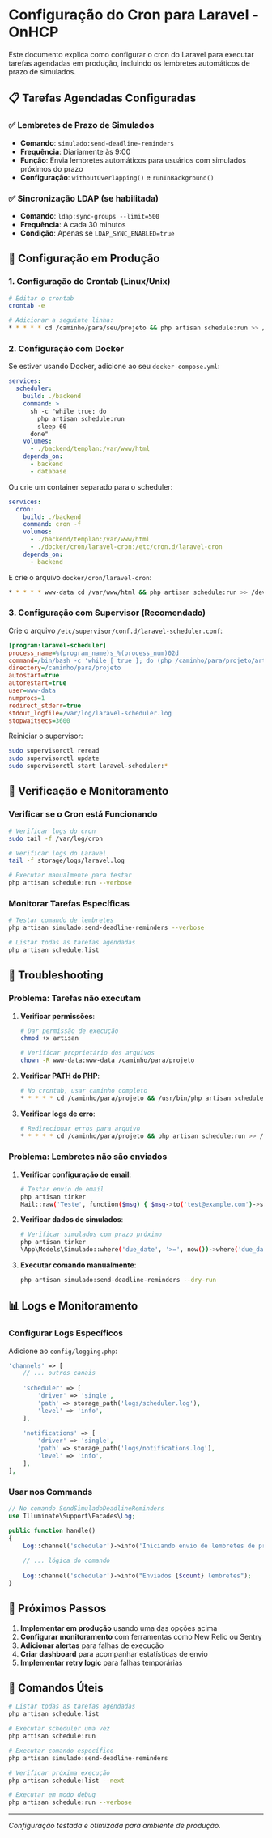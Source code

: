 # Configuração do Cron para Laravel - OnHCP

Este documento explica como configurar o cron do Laravel para executar tarefas agendadas em produção, incluindo os lembretes automáticos de prazo de simulados.

## 📋 Tarefas Agendadas Configuradas

### ✅ Lembretes de Prazo de Simulados
- **Comando**: `simulado:send-deadline-reminders`
- **Frequência**: Diariamente às 9:00
- **Função**: Envia lembretes automáticos para usuários com simulados próximos do prazo
- **Configuração**: `withoutOverlapping()` e `runInBackground()`

### ✅ Sincronização LDAP (se habilitada)
- **Comando**: `ldap:sync-groups --limit=500`
- **Frequência**: A cada 30 minutos
- **Condição**: Apenas se `LDAP_SYNC_ENABLED=true`

## 🚀 Configuração em Produção

### 1. Configuração do Crontab (Linux/Unix)

```bash
# Editar o crontab
crontab -e

# Adicionar a seguinte linha:
* * * * * cd /caminho/para/seu/projeto && php artisan schedule:run >> /dev/null 2>&1
```

### 2. Configuração com Docker

Se estiver usando Docker, adicione ao seu `docker-compose.yml`:

```yaml
services:
  scheduler:
    build: ./backend
    command: >
      sh -c "while true; do
        php artisan schedule:run
        sleep 60
      done"
    volumes:
      - ./backend/templan:/var/www/html
    depends_on:
      - backend
      - database
```

Ou crie um container separado para o scheduler:

```yaml
services:
  cron:
    build: ./backend
    command: cron -f
    volumes:
      - ./backend/templan:/var/www/html
      - ./docker/cron/laravel-cron:/etc/cron.d/laravel-cron
    depends_on:
      - backend
```

E crie o arquivo `docker/cron/laravel-cron`:

```bash
* * * * * www-data cd /var/www/html && php artisan schedule:run >> /dev/null 2>&1
```

### 3. Configuração com Supervisor (Recomendado)

Crie o arquivo `/etc/supervisor/conf.d/laravel-scheduler.conf`:

```ini
[program:laravel-scheduler]
process_name=%(program_name)s_%(process_num)02d
command=/bin/bash -c 'while [ true ]; do (php /caminho/para/projeto/artisan schedule:run --verbose --no-interaction &); sleep 60; done'
directory=/caminho/para/projeto
autostart=true
autorestart=true
user=www-data
numprocs=1
redirect_stderr=true
stdout_logfile=/var/log/laravel-scheduler.log
stopwaitsecs=3600
```

Reiniciar o supervisor:

```bash
sudo supervisorctl reread
sudo supervisorctl update
sudo supervisorctl start laravel-scheduler:*
```

## 🔧 Verificação e Monitoramento

### Verificar se o Cron está Funcionando

```bash
# Verificar logs do cron
sudo tail -f /var/log/cron

# Verificar logs do Laravel
tail -f storage/logs/laravel.log

# Executar manualmente para testar
php artisan schedule:run --verbose
```

### Monitorar Tarefas Específicas

```bash
# Testar comando de lembretes
php artisan simulado:send-deadline-reminders --verbose

# Listar todas as tarefas agendadas
php artisan schedule:list
```

## 🐛 Troubleshooting

### Problema: Tarefas não executam

1. **Verificar permissões**:
   ```bash
   # Dar permissão de execução
   chmod +x artisan
   
   # Verificar proprietário dos arquivos
   chown -R www-data:www-data /caminho/para/projeto
   ```

2. **Verificar PATH do PHP**:
   ```bash
   # No crontab, usar caminho completo
   * * * * * cd /caminho/para/projeto && /usr/bin/php artisan schedule:run
   ```

3. **Verificar logs de erro**:
   ```bash
   # Redirecionar erros para arquivo
   * * * * * cd /caminho/para/projeto && php artisan schedule:run >> /var/log/laravel-cron.log 2>&1
   ```

### Problema: Lembretes não são enviados

1. **Verificar configuração de email**:
   ```bash
   # Testar envio de email
   php artisan tinker
   Mail::raw('Teste', function($msg) { $msg->to('test@example.com')->subject('Teste'); });
   ```

2. **Verificar dados de simulados**:
   ```bash
   # Verificar simulados com prazo próximo
   php artisan tinker
   \App\Models\Simulado::where('due_date', '>=', now())->where('due_date', '<=', now()->addDays(7))->get();
   ```

3. **Executar comando manualmente**:
   ```bash
   php artisan simulado:send-deadline-reminders --dry-run
   ```

## 📊 Logs e Monitoramento

### Configurar Logs Específicos

Adicione ao `config/logging.php`:

```php
'channels' => [
    // ... outros canais
    
    'scheduler' => [
        'driver' => 'single',
        'path' => storage_path('logs/scheduler.log'),
        'level' => 'info',
    ],
    
    'notifications' => [
        'driver' => 'single',
        'path' => storage_path('logs/notifications.log'),
        'level' => 'info',
    ],
],
```

### Usar nos Commands

```php
// No comando SendSimuladoDeadlineReminders
use Illuminate\Support\Facades\Log;

public function handle()
{
    Log::channel('scheduler')->info('Iniciando envio de lembretes de prazo');
    
    // ... lógica do comando
    
    Log::channel('scheduler')->info("Enviados {$count} lembretes");
}
```

## 🔄 Próximos Passos

1. **Implementar em produção** usando uma das opções acima
2. **Configurar monitoramento** com ferramentas como New Relic ou Sentry
3. **Adicionar alertas** para falhas de execução
4. **Criar dashboard** para acompanhar estatísticas de envio
5. **Implementar retry logic** para falhas temporárias

## 📝 Comandos Úteis

```bash
# Listar todas as tarefas agendadas
php artisan schedule:list

# Executar scheduler uma vez
php artisan schedule:run

# Executar comando específico
php artisan simulado:send-deadline-reminders

# Verificar próxima execução
php artisan schedule:list --next

# Executar em modo debug
php artisan schedule:run --verbose
```

---

*Configuração testada e otimizada para ambiente de produção.*